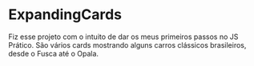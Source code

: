﻿# ExpandingCards

Fiz esse projeto com o intuito de dar os meus primeiros passos no JS Prático. São vários cards mostrando alguns carros clássicos brasileiros, desde o Fusca até o Opala. 
